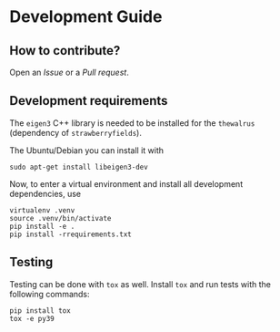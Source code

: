 # Development Guide

## How to contribute?

Open an *Issue* or a *Pull request*.

## Development requirements

The `eigen3` C++ library is needed to be installed for the
`thewalrus` (dependency of `strawberryfields`).

The Ubuntu/Debian you can install it with
```
sudo apt-get install libeigen3-dev
```

Now, to enter a virtual environment and install all development dependencies, use
```
virtualenv .venv
source .venv/bin/activate
pip install -e .
pip install -rrequirements.txt
```

## Testing

Testing can be done with `tox` as well. Install `tox` and run tests with the following commands:
```
pip install tox
tox -e py39
```
